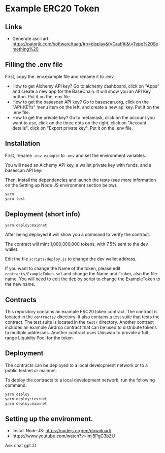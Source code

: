 # Example ERC20 Token

## Links

- Generate ascii art: https://patorjk.com/software/taag/#p=display&f=Graffiti&t=Type%20Something%20

## Filling the .env file

First, copy the .env.example file and rename it to .env

- How to get Alchemy API key?
  Go to alchemy dashboard, click on "Apps" and create a new app for the BaseChain. It will show you an API Key button. Put it on the .env file.
- How to get the basescan API key?
  Go to basescan.org, click on the "API-KEYs" menu item on the left, and create a new api key. Put it on the .env file.
- How to get the private key?
  Go to metamask, click on the account you want to use, click on the three dots on the right, click on "Account details", click on "Export private key". Put it on the .env file.

## Installation

First, rename `.env.example` to `.env` and set the environment variables.

You will need an Alchemy API key, a wallet private key with funds, and a basescan API key.

Then, install the dependencies and launch the tests (see more information on the Setting up Node JS environment section below).

```bash
yarn
yarn test
```

## Deployment (short info)

```
yarn deploy:mainnet
```

After being deployed it will show you a command to verify the contract.

The contract will mint 1,000,000,000 tokens, with 7.5% sent to the dev wallet.

Edit the file `scripts/deploy.js` to change the dev wallet address.

If you want to change the Name of the token, please edit `contracts/ExampleToken.sol` and change the Name and Ticker, also the file name.
You will need to edit the deploy script to change the ExampleToken to the new name.

## Contracts

This repository contains an example ERC20 token contract. The contract is located in the `contracts/` directory.
It also contains a test suite that tests the contract. The test suite is located in the `test/` directory.
Another contract includes an example Airdrop contract that can be used to distribute tokens to multiple addresses.
Another contract uses Uniswap to provide a full range Liquidity Pool for the token.

## Deployment

The contracts can be deployed to a local development network or to a public testnet or mainnet.

To deploy the contracts to a local development network, run the following command:

```bash
yarn deploy
yarn deploy:testnet
yarn deploy:mainnet
```

## Setting up the environment.

- Install Node JS: https://nodejs.org/en/download/
- https://www.youtube.com/watch?v=Imj8PgG3bZU

Ask chat gpt :D
